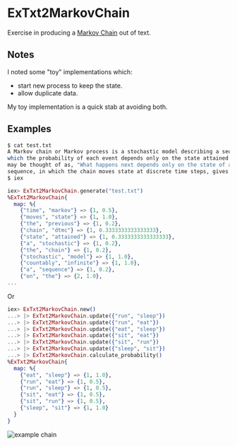 # ExTxt2MarkovChain

Exercise in producing a [Markov Chain](https://en.wikipedia.org/wiki/Markov_chain) out of text.

## Notes

I noted some "toy" implementations which:
- start new process to keep the state.
- allow duplicate data.

My toy implementation is a quick stab at avoiding both.

## Examples

```sh
$ cat test.txt
A Markov chain or Markov process is a stochastic model describing a sequence of possible events in
which the probability of each event depends only on the state attained in the previous event. Informally, this
may be thought of as, "What happens next depends only on the state of affairs now." A countably infinite
sequence, in which the chain moves state at discrete time steps, gives a discrete-time Markov chain (DTMC).
$ iex
```

```elixir
iex> ExTxt2MarkovChain.generate("test.txt")
%ExTxt2MarkovChain{
  map: %{
    {"time", "markov"} => {1, 0.5},
    {"moves", "state"} => {1, 1.0},
    {"the", "previous"} => {1, 0.2},
    {"chain", "dtmc"} => {1, 0.3333333333333333},
    {"state", "attained"} => {1, 0.3333333333333333},
    {"a", "stochastic"} => {1, 0.2},
    {"the", "chain"} => {1, 0.2},
    {"stochastic", "model"} => {1, 1.0},
    {"countably", "infinite"} => {1, 1.0},
    {"a", "sequence"} => {1, 0.2},
    {"on", "the"} => {2, 1.0},
...
```

Or

```Elixir
iex> ExTxt2MarkovChain.new()
...> |> ExTxt2MarkovChain.update({"run", "sleep"})
...> |> ExTxt2MarkovChain.update({"run", "eat"})
...> |> ExTxt2MarkovChain.update({"eat", "sleep"})
...> |> ExTxt2MarkovChain.update({"sit", "eat"})
...> |> ExTxt2MarkovChain.update({"sit", "run"})
...> |> ExTxt2MarkovChain.update({"sleep", "sit"})
...> |> ExTxt2MarkovChain.calculate_probability()
%ExTxt2MarkovChain{
  map: %{
    {"eat", "sleep"} => {1, 1.0},
    {"run", "eat"} => {1, 0.5},
    {"run", "sleep"} => {1, 0.5},
    {"sit", "eat"} => {1, 0.5},
    {"sit", "run"} => {1, 0.5},
    {"sleep", "sit"} => {1, 1.0}
  }
}

```

![example chain](https://user-images.githubusercontent.com/19713848/195680256-e570a682-f00d-497b-b9bb-bb63a7242e06.png)

